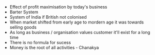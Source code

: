- Effect of profit maximisation by today's business
- Barter System
- System of India if British not colonised
- When market shifted from early age to mordern age it was towards selling goods
- As long as business / organisation values customer it'll exist for a long time
- There is no formula for sucess
- Money is the root of all activities - Chanakya